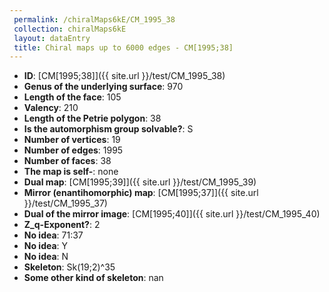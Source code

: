 ```yaml
--- 
 permalink: /chiralMaps6kE/CM_1995_38 
 collection: chiralMaps6kE
 layout: dataEntry
 title: Chiral maps up to 6000 edges - CM[1995;38]
---
```


- **ID**: [CM[1995;38]]({{ site.url }}/test/CM_1995_38)
- **Genus of the underlying surface**: 970
- **Length of the face**: 105
- **Valency**: 210
- **Length of the Petrie polygon**: 38
- **Is the automorphism group solvable?**: S
- **Number of vertices**: 19
- **Number of edges**: 1995
- **Number of faces**: 38
- **The map is self-**: none
- **Dual map**: [CM[1995;39]]({{ site.url }}/test/CM_1995_39)
- **Mirror (enantihomorphic) map**: [CM[1995;37]]({{ site.url }}/test/CM_1995_37)
- **Dual of the mirror image**: [CM[1995;40]]({{ site.url }}/test/CM_1995_40)
- **Z_q-Exponent?**: 2
- **No idea**:  71:37
- **No idea**: Y
- **No idea**: N
- **Skeleton**: Sk(19;2)^35
- **Some other kind of skeleton**: nan

